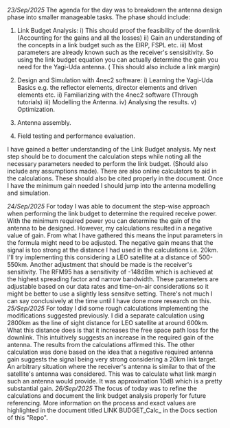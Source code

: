 *23/Sep/2025*
The agenda for the day was to breakdown the antenna design phase into smaller manageable tasks. 
The phase should include:
  1. Link Budget Analysis: i) This should proof the feasibility of the downlink (Accounting for the gains and all the losses)
                          ii) Gain an  understanding of the concepts in a link budget such as the EIRP, FSPL etc.
                         iii) Most parameters are already known such as the receiver's sensisitivity. So using the link budget equation you
                              can actually determine the gain you need for the Yagi-Uda antenna. ( This should also include a link margin)

    
  2. Design and Simulation with 4nec2 software: i) Learning the Yagi-Uda Basics e.g. the reflector elements, director elements and driven
                                                   elements etc.
                                               ii) Familiarizing with the 4nec2 software (Through tutorials)
                                              iii) Modelling the Antenna.
                                               iv) Analysing the results.
                                                v) Optimization.
 3. Antenna assembly.
 4. Field testing and performance evaluation.

I have gained a better understanding of the Link Budget analysis. My next step should be to document the calculation steps while noting all
the necessary parameters needed to perform the link budget. (Should also include any assumptions made). There are also online calculators to 
aid in the calculations. These should also be cited properly in the document. Once I have the minimum gain needed I should jump into the
antenna modelling and simulation.

*24/Sep/2025*
For today I was able to document the step-wise approach when performing the link budget to determine the required receive power. With the minimum required power you can determine the gain of the antenna to be designed. However, my calculations resulted in a negative value of gain. From what I have gathered this means the input parameters in the formula might need to be adjusted. The negative gain means that the signal is too strong at the distance I had used in the calculations i.e. 20km. I'll try implementing this considering a LEO satellite at a distance of 500-550km. Another adjustment that should be made is the receiver's sensitivity. The RFM95 has a sensitivity of -148dBm which is achieved at the highest spreading factor and narrow bandwidth. These parameters are adjustable based on our data rates and time-on-air considerations so it might be better to use a slightly less sensitve setting. There's not much I can say conclusively at the time until I have done more research on this.
*25/Sep/2025*
For today I did some rough calculations implementing the modifications suggested previously. I did a separate calculation using 2800km as the line of sight distance for LEO satellite at around 600km. What this distance does is that it increases the free space path loss for the downlink. This intuitively suggests an increase in the required gain of the antenna. The results from the calculations affirmed this. The other calculation was done based on the idea that a negative required antenna gain suggests the signal being very strong considering a 20km link target. An arbitrary situation where the receiver's antenna is similar to that of the satellite's antenna was considered. This was to calculate what link margin such an antenna would provide. It was approximation 10dB which is a pretty substantial gain.
*26/Sep/2025*
The focus of today was to refine the calculations and document the link budget analysis properly for future referencing. More information on the process and exact values are highlighted in the document titled LINK BUDGET_Calc_ in the Docs section of this "Repo".

